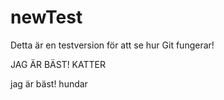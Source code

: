 # newTest
Detta är en testversion för att se hur Git fungerar!

JAG ÄR BÄST! KATTER

jag är bäst! hundar
